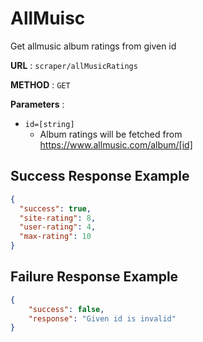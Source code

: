 # AllMuisc
Get allmusic album ratings from given id

**URL** : `scraper/allMusicRatings`

**METHOD** : `GET`

**Parameters** :
* `id=[string]`
	* Album ratings will be fetched from https://www.allmusic.com/album/[id]

## Success Response Example
```json
{
  "success": true,
  "site-rating": 8,
  "user-rating": 4,
  "max-rating": 10
}
```

## Failure Response Example
```json
{
	"success": false,
	"response": "Given id is invalid"
}
```
